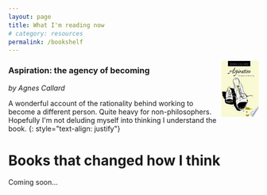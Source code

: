 ```yaml
---
layout: page
title: What I'm reading now
# category: resources
permalink: /bookshelf
---
```


<img align="right" width="75" src="/assets/img/books/aspiration_callard.jpg" />

### Aspiration: the agency of becoming
_by Agnes Callard_

A wonderful account of the rationality behind working to become a different person. Quite heavy for non-philosophers. Hopefully I'm not deluding myself into thinking I understand the book.
{: style="text-align: justify"}

# Books that changed how I think

Coming soon...
